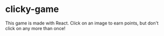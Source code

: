 # clicky-game
This game is made with React. Click on an image to earn points, but don't click on any more than once!
